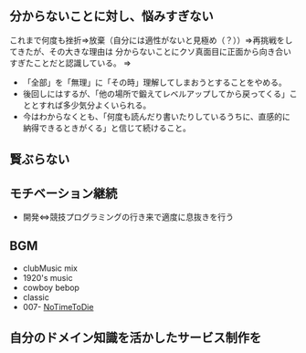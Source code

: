 ## 分からないことに対し、悩みすぎない
  これまで何度も挫折⇒放棄（自分には適性がないと見極め（？））⇒再挑戦をしてきたが、その大きな理由は
  分からないことにクソ真面目に正面から向き合いすぎたことだと認識している。
  ⇒
- 「全部」を「無理」に「その時」理解してしまおうとすることをやめる。
- 後回しにはするが、「他の場所で鍛えてレベルアップしてから戻ってくる」こととすれば多少気分よくいられる。
- 今はわからなくとも、「何度も読んだり書いたりしているうちに、直感的に納得できるときがくる」と信じて続けること。

## 賢ぶらない

## モチベーション継続 
- 開発⇔競技プログラミングの行き来で適度に息抜きを行う

## BGM
- clubMusic mix
- 1920's music
- cowboy bebop
- classic
- 007- [NoTimeToDie](https://www.youtube.com/watch?v=v84qJGtF7VU&list=PLDisKgcnAC4T7VHoc9Hg0lC5rfGPpz9E1)

## 自分のドメイン知識を活かしたサービス制作を


